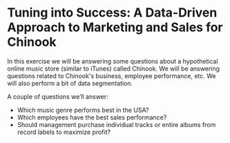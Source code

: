 # Tuning into Success: A Data-Driven Approach to Marketing and Sales for Chinook
 
In this exercise we will be answering some questions about a hypothetical online music store (similar to iTunes) called Chinook. We will be answering questions related to Chinook's business, employee performance, etc. We will also perform a bit of data segmentation.

A couple of questions we’ll answer:
- Which music genre performs best in the USA?
- Which employees have the best sales performance?
- Should management purchase individual tracks or entire albums from record labels to maximize profit?

